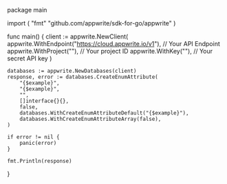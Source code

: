 package main

import (
    "fmt"
	"github.com/appwrite/sdk-for-go/appwrite"
)

func main() {
	client := appwrite.NewClient(
        appwrite.WithEndpoint("https://cloud.appwrite.io/v1"), // Your API Endpoint
        appwrite.WithProject(""), // Your project ID
        appwrite.WithKey(""), // Your secret API key
    )

    databases := appwrite.NewDatabases(client)
    response, error := databases.CreateEnumAttribute(
        "{$example}",
        "{$example}",
        "",
        []interface{}{},
        false,
        databases.WithCreateEnumAttributeDefault("{$example}"),
        databases.WithCreateEnumAttributeArray(false),
    )

    if error != nil {
        panic(error)
    }

    fmt.Println(response)
}
